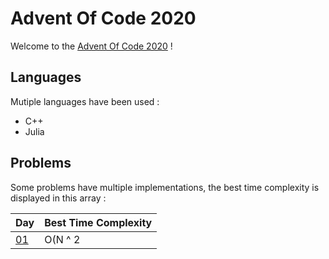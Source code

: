 # Advent Of Code 2020
Welcome to the [Advent Of Code 2020](https://adventofcode.com/) !

## Languages
Mutiple languages have been used :

- C++
- Julia

## Problems

Some problems have multiple implementations, the best time complexity is displayed in this array :

| Day | Best Time Complexity |
| --- | -------------------- |
| [01](src/1.jl) | O(N ^ 2|
